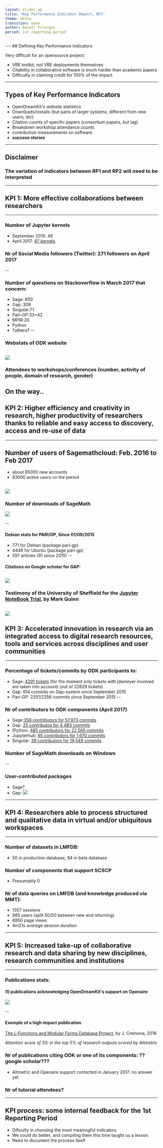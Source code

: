 ```yaml
---
layout: slides_wp
title: "Key Performance Indicator Report, RP1"
theme: white
transition: none
author: Benoît Pilorget
period: 1st reporting period
---
```


<section data-markdown data-separator="^---\n" data-separator-vertical="^--\n">
---
## Defining Key Performance Indicators

Very difficult for an opensource project:
 - VRE toolkit, not VRE deployments themselves
 - Citability in collaborative software is much harder than academic papers
 - Difficulty in claiming credit for 100% of the impact
---
## Types of Key Performance Indicators

 - OpenDreamKit's website statistics
 - Downloads/installs (but parts of larger systems, different from new users, etc)
 - Citation counts of specific papers (consortium papers, but lag)
 - Breakdown workshop attendance counts
 - contribution measurements on software
 - **success stories**

---
## Disclaimer
### The variation of indicators between RP1 and RP2 will need to be interpreted
---
## KPI 1: More effective collaborations between researchers
---
### Number of Jupyter kernels
- September 2015: 49
- April 2017: [87 kernels](https://github.com/jupyter/jupyter/wiki/Jupyter-kernels)

### Nr of Social Media followers (Twitter): 271  followers on April 2017
--
### Number of questions on Stackoverflow in March 2017 that concern:

- Sage: 650
- Gap: 309
- Singular:71
- Pari-GP:33+42
- MPIR:20
- Python
- ?others?
--
### Webstats of ODK website

![](../KP1-world_visits_website.png)
--
### Attendees to workshops/conferences (number, activity of people, domain of research, gender)

On the way..
---
## KPI 2: Higher efficiency and creativity in research, higher productivity of researchers thanks to reliable and easy access to discovery, access and re-use of data
---
## Number of users of Sagemathcloud: Feb. 2016 to Feb 2017
- about 85000 new accounts
- 83000 active users on the period

![](../KP1-Total_number_accounts_and_projects_sagemath.JPG)
--
### Number of downloads of SageMath 
![](../KPI-sage_dwld.JPG)

--
#### Debian stats for PARI/GP, Since 01/09/2015
- 771 for Debian  (package pari-gp)
- 4446 for Ubuntu (package pari-gp)
- 597 articles (91 since 2015)
--     
#### Citations on Google scholar for GAP:

![](../KPI-GapGScholar_CitationsPerYear.JPG)
--
### Testimony of the University of Sheffield for the [Jupyter NoteBook Trial](https://www.sheffield.ac.uk/bms/teaching/stories/bms353), by Mark Quinn

![](../KPI-USFD-testimony2.PNG)
--
## KPI 3: Accelerated innovation in research via an integrated access to digital research resources, tools and services across disciplines and user communities
---
### Percentage of tickets/commits by ODK participants to:
- Sage:  [4291 tickets](https://trac.sagemath.org/search?ticket=on&q=jdemeyer&page=11&noquickjump=1) (for the moment only tickets with jdemeyer involved are taken into account) (out of 22629 tickets)
- Gap: 814 commits on Gap-system since September 2015
- Pari-GP: 2251/2356 commits since September 2015
--
### Nr of contributors to ODK components (April 2017)

- Sage:[358 contributors for 57,973 commits](https://github.com/sagemath/sage/)
- Gap: [25 contributos for 4,483 commits](https://github.com/gap-system/gap)
- IPython: [485 contributors for 22,565 commits](https://github.com/ipython/ipython)
- Jupyterhub: [65 contributors for 1,670 commits](https://github.com/jupyterhub/jupyterhub)
- Singular: [39 contributors for 19,549 commits](https://github.com/Singular/Sources)

### Number of SageMath downloads on Windows
--
### User-contributed packages

- Sage?
- Gap: 
![](../kpi-gap-packages.PNG)
---
## KPI 4: Researchers able to process structured and qualitative data in virtual and/or ubiquitous workspaces
---
### Number of datasets in LMFDB:
- 50 in production database, 84 in beta database

### Number of components that support SCSCP
- Presumably 0

### Nr of data queries on LMFDB (and knowledge produced via MMT): 

- 1357 sessions
- 885 users (split 50/50 between new and returning)
- 6950 page views
- 4m21s average session duration
---
## KPI 5: Increased take-up of collaborative research and data sharing by new disciplines, research communities and institutions
---
### Publications stats:

#### 15 publications acknowledging OpenDreamKit's support on Openaire
![](../nr-publications.png)

--
#### Exemple of a high impact publication

[The L-Functions and Modular Forms Database Project](https://www.openaire.eu/en/search/publication?articleId=core_ac_uk__::bac82a8fe3e313ae79db60e152a36c54), by J. Cremona, 2016

*Attention score of 33: in the top 5% of research outputs scored by Altmetric*

### Nr of publications citing ODK or one of its components: ??google scholar???
- Altmetric and Openaire support contacted in January 2017: no answer yet

### Nr of tutorial attendees?
---
## KPI process: some internal feedback for the 1st Reporting Period

 - Dificulty in choosing the msot meaningful indicators
 - We could do better, and compiling them this time taught us a lesson. 
 - Need to document the process itself

</section>

